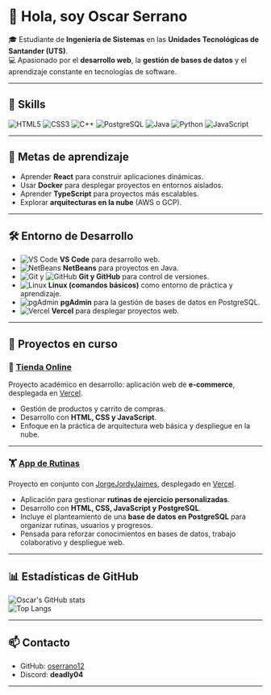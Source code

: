 # 👋 Hola, soy Oscar Serrano  

🎓 Estudiante de **Ingeniería de Sistemas** en las **Unidades Tecnológicas de Santander (UTS)**.  
💻 Apasionado por el **desarrollo web**, la **gestión de bases de datos** y el aprendizaje constante en tecnologías de software.  

---

## 🚀 Skills  

![HTML5](https://img.shields.io/badge/HTML5-E34F26?style=for-the-badge&logo=html5&logoColor=white)
![CSS3](https://img.shields.io/badge/CSS3-1572B6?style=for-the-badge&logo=css3&logoColor=white)
![C++](https://img.shields.io/badge/C++-00599C?style=for-the-badge&logo=cplusplus&logoColor=white)
![PostgreSQL](https://img.shields.io/badge/PostgreSQL-4169E1?style=for-the-badge&logo=postgresql&logoColor=white)
![Java](https://img.shields.io/badge/Java-007396?style=for-the-badge&logo=java&logoColor=white)
![Python](https://img.shields.io/badge/Python-3776AB?style=for-the-badge&logo=python&logoColor=white)
![JavaScript](https://img.shields.io/badge/JavaScript-F7DF1E?style=for-the-badge&logo=javascript&logoColor=black)

---

## 🎯 Metas de aprendizaje  

- Aprender **React** para construir aplicaciones dinámicas.  
- Usar **Docker** para desplegar proyectos en entornos aislados.  
- Aprender **TypeScript** para proyectos más escalables.  
- Explorar **arquitecturas en la nube** (AWS o GCP).  

---

## 🛠️ Entorno de Desarrollo

- ![VS Code](https://img.shields.io/badge/VS%20Code-007ACC?style=flat&logo=visualstudiocode&logoColor=white) **VS Code** para desarrollo web.  
- ![NetBeans](https://img.shields.io/badge/NetBeans-1B6AC6?style=flat&logo=apachenetbeanside&logoColor=white) **NetBeans** para proyectos en Java.  
- ![Git](https://img.shields.io/badge/Git-F05032?style=flat&logo=git&logoColor=white) y ![GitHub](https://img.shields.io/badge/GitHub-181717?style=flat&logo=github&logoColor=white) **Git y GitHub** para control de versiones.  
- ![Linux](https://img.shields.io/badge/Linux-FCC624?style=flat&logo=linux&logoColor=black) **Linux (comandos básicos)** como entorno de práctica y aprendizaje.  
- ![pgAdmin](https://img.shields.io/badge/pgAdmin-316192?style=flat&logo=postgresql&logoColor=white) **pgAdmin** para la gestión de bases de datos en PostgreSQL.  
- ![Vercel](https://img.shields.io/badge/Vercel-000000?style=flat&logo=vercel&logoColor=white) **Vercel** para desplegar proyectos web.  

---

## 📂 Proyectos en curso  

### 🛒 [Tienda Online](https://github.com/oserrano12/tienda-online)  
Proyecto académico en desarrollo: aplicación web de **e-commerce**, desplegada en [Vercel](https://tienda-online-dusky.vercel.app/).  
- Gestión de productos y carrito de compras.  
- Desarrollo con **HTML, CSS y JavaScript**.  
- Enfoque en la práctica de arquitectura web básica y despliegue en la nube.  

---

### 🏋️ [App de Rutinas](https://github.com/JorgeJordyJaimes/rutina)  
Proyecto en conjunto con [JorgeJordyJaimes](https://github.com/JorgeJordyJaimes), desplegado en [Vercel](https://rutina-beryl.vercel.app/).  
- Aplicación para gestionar **rutinas de ejercicio personalizadas**.  
- Desarrollo con **HTML, CSS, JavaScript y PostgreSQL**.  
- Incluye el planteamiento de una **base de datos en PostgreSQL** para organizar rutinas, usuarios y progresos.  
- Pensada para reforzar conocimientos en bases de datos, trabajo colaborativo y despliegue web.  

---

## 📊 Estadísticas de GitHub

![Oscar's GitHub stats](https://github-readme-stats.vercel.app/api?username=oserrano12&show_icons=true&theme=tokyonight)  
![Top Langs](https://github-readme-stats.vercel.app/api/top-langs/?username=oserrano12&layout=compact&theme=tokyonight)  

---

## 📫 Contacto  

- GitHub: [oserrano12](https://github.com/oserrano12)  
- Discord: **deadly04**  

---
